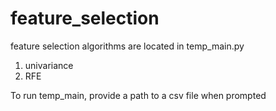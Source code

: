 # feature_selection

feature selection algorithms are located in temp_main.py
1. univariance
2. RFE

To run temp_main, provide a path to a csv file when prompted
